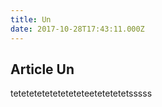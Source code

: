 ```yaml
---
title: Un
date: 2017-10-28T17:43:11.000Z
---
```

## Article Un

teteteteteteteteteteetetetetetsssss

